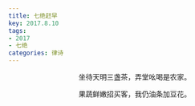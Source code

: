 ```yaml
---
title: 七绝赶早
key: 2017.8.10
tags: 
- 2017
- 七绝
categories: 律诗
---
```


<p align="center">坐待天明三盏茶，弄堂吆喝是农家。
</p>
<p align="center">果蔬鲜嫩招买客，我仍油条加豆花。
</p>
